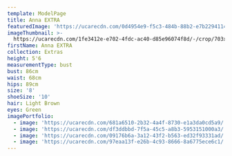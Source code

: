 ```yaml
---
template: ModelPage
title: Anna EXTRA
featuredImage: 'https://ucarecdn.com/0d4954e9-f5c3-484b-88b2-e7b229411474/'
imageThumbnail: >-
  https://ucarecdn.com/1fe3412e-e702-4fdc-ac40-d85e96074f8d/-/crop/703x1066/17,7/-/preview/
firstName: Anna EXTRA
collection: Extras
height: 5'6
measurementType: bust
bust: 86cm
waist: 68cm
hips: 89cm
size: '8'
shoeSize: '10'
hair: Light Brown
eyes: Green
imagePortfolio:
  - image: 'https://ucarecdn.com/681a6510-2b32-4a4f-8730-e1a3da0cd5a9/'
  - image: 'https://ucarecdn.com/df3ddbbd-7f5a-45c5-a8b3-5953151000a3/'
  - image: 'https://ucarecdn.com/09176b6a-3a12-43f2-b563-ed32f93331ad/'
  - image: 'https://ucarecdn.com/97eaa13f-e26b-4c93-8666-8a6775ece6c1/'
---
```


